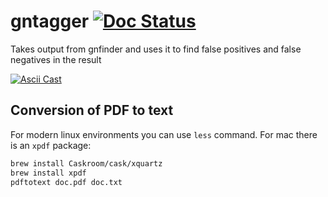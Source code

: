 # gntagger [![Doc Status][doc-img]][doc]
Takes output from gnfinder and uses it to find false positives and false negatives in the result

[![Ascii Cast][asciicast-img]][asciicast]

## Conversion of PDF to text

For modern linux environments you can use `less` command. For mac there is an
`xpdf` package:

```bash
brew install Caskroom/cask/xquartz
brew install xpdf
pdftotext doc.pdf doc.txt
```



[asciicast-img]: https://asciinema.org/a/wNfIt2TfZiyrAwJZKhuq5DkHV.png
[asciicast]: https://asciinema.org/a/wNfIt2TfZiyrAwJZKhuq5DkHV
[doc-img]: https://godoc.org/github.com/gnames/gntagger?status.png
[doc]: https://godoc.org/github.com/gnames/gntagger
